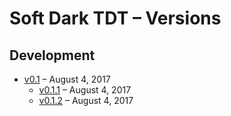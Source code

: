 # Soft Dark TDT – Versions

## Development

- [v0.1](https://github.com/matiboux/Soft-Dark-TDT/releases/tag/v0.1) – August 4, 2017
  * [v0.1.1](https://github.com/matiboux/Soft-Dark-TDT/releases/tag/v0.1.1) – August 4, 2017
  * [v0.1.2](https://github.com/matiboux/Soft-Dark-TDT/releases/tag/v0.1.2) – August 4, 2017